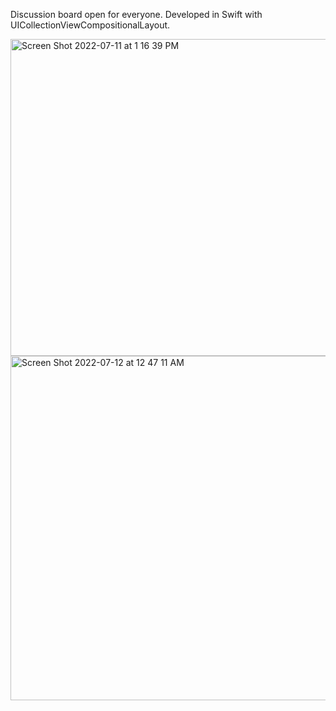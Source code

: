 Discussion board open for everyone. Developed in Swift with UICollectionViewCompositionalLayout.

<img width="507" alt="Screen Shot 2022-07-11 at 1 16 39 PM" src="https://user-images.githubusercontent.com/91169219/178320984-87a940ec-3342-4cb3-9a42-7c0ffb874959.png">

<img width="551" alt="Screen Shot 2022-07-12 at 12 47 11 AM" src="https://user-images.githubusercontent.com/91169219/178410762-67aac117-112a-4b18-8b81-446f23b6d8ab.png">
